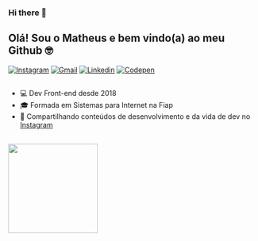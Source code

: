 ### Hi there 👋
## Olá! Sou o Matheus e bem vindo(a) ao meu Github 🤓

<div>
  <a href="https://www.instagram.com/fornariii" target="_blank"><img src="https://img.shields.io/badge/-Instagram-E4405F?style=flat&logo=instagram&logoColor=white" alt="Instagram" /></a>
  <a href="mailto: matheuskanop@gmail.com"><img src="https://img.shields.io/badge/Gmail-red?style=flat&logo=Gmail&logoColor=white" alt="Gmail" /></a>
  <a href="https://www.linkedin.com/in/gabriela-lima-vaz/" target="_blank"><img src="https://img.shields.io/badge/LinkedIn-blue?style=flat&logo=linkedin&labelColor=blue" alt="Linkedin" /></a>
  <a href="https://codepen.io/gab-codes" target="_blank"><img src="https://img.shields.io/badge/-Codepen-black?style=flat&logo=Codepen&logoColor=white" alt="Codepen" /></a>
</div>

##

<ul>
  <li>💻 Dev Front-end desde 2018</li>
  <li>🎓 Formada em Sistemas para Internet na Fiap</li>
  <li>📱 Compartilhando conteúdos de desenvolvimento e da vida de dev no <a href="https://www.instagram.com/fornariii">Instagram</a></li>
</ul>

 ##

<div>
<!--   <img height="180em" src="https://github-readme-stats.vercel.app/api?username=gabevaz&show_icons=true&theme=radical&count_private=true"/> -->
  <img height="180em" src="https://github-readme-stats.vercel.app/api/top-langs/?username=gabevaz&layout=compact&langs_count=8&theme=radical"/>
</div>



